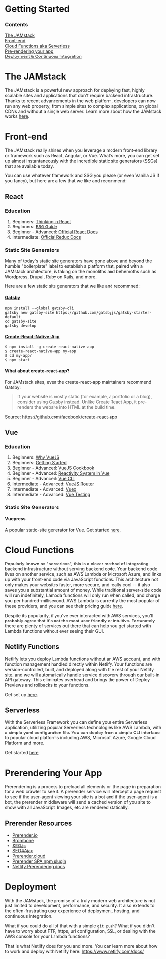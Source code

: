 # Getting Started

### Contents
[The JAMstack](#the-jamstack)  
[Front-end](#front-end)  
[Cloud Functions aka Serverless](#cloud-functions)  
[Pre-rendering your app](#prerendering-your-app)  
[Deployment & Continuous Integration](#deployment)  


# The JAMstack
The JAMstack is a powerful new approach for deploying fast, highly scalable sites and applications that don't require backend infrastructure. Thanks to recent advancements in the web platform, developers can now run any web property, from simple sites to complex applications, on global CDNs and without a single web server. Learn more about how the JAMstack works [here](https://jamstackconf.com/what-is-jamstack).

# Front-end
The JAMstack really shines when you leverage a modern front-end library or framework such as React, Angular, or Vue. What's more, you can get set up almost instantaneously with the incredible static site generators (SSGs) that are available today.

You can use whatever framework and SSG you please (or even Vanilla JS if you fancy), but here are a few that we like and recommend:

## React

### Education
1. Beginners: [Thinking in React](https://reactjs.org/docs/thinking-in-react.html)
2. Beginners: [ES6 Guide](https://mrzepinski.gitbooks.io/es6-guide/content/)
3. Beginner - Advanced: [Official React Docs](https://reactjs.org/docs/hello-world.html)
4. Intermediate: [Official Redux Docs](http://redux.js.org/)

### Static Site Generators
Many of today's static site generators have gone above and beyond the humble "boilerplate" label to establish a platform that, paired with a JAMstack architecture, is taking on the monoliths and behemoths such as Wordpress, Drupal, Ruby on Rails, and more.  

Here are a few static site generators that we like and recommned:

#### [Gatsby](https://gatsbyjs.org/docs)
```
npm install --global gatsby-cli
gatsby new gatsby-site https://github.com/gatsbyjs/gatsby-starter-default
cd gatsby-site
gatsby develop
```

#### [Create-React-Native-App](https://github.com/react-community/create-react-native-app)
```
$ npm install -g create-react-native-app
$ create-react-native-app my-app
$ cd my-app/
$ npm start
```

#### What about create-react-app?

For JAMstack sites, even the create-react-app maintainers recommend Gatsby:
> If your website is mostly static (for example, a portfolio or a blog), consider using Gatsby instead. Unlike Create React App, it pre-renders the website into HTML at the build time.

Source: https://github.com/facebook/create-react-app


## Vue
### Education
1. Beginners: [Why VueJS](https://vuejs.org/)
2. Beginners: [Getting Started](https://vuejs.org/v2/guide/)
3. Beginner - Advanced: [VueJS Cookbook](https://vuejs.org/v2/cookbook/)
4. Beginner - Advanced: [Reactivity System in Vue](https://www.vuemastery.com/courses/advanced-components/build-a-reactivity-system/)
5. Beginner - Advanced: [Vue CLI](https://cli.vuejs.org/guide/)
6. Intermediate - Advanced: [VueJS Router](https://router.vuejs.org/)
7. Intermediate - Advanced: [Vuex](https://vuex.vuejs.org/)
8. Intermediate - Advanced: [Vue Testing](https://vue-test-utils.vuejs.org/)


### Static Site Generators
#### Vuepress
A popular static-site generator for Vue. Get started [here](https://vuepress.vuejs.org/).


# Cloud Functions
Popularly known as "serverless", this is a clever method of integrating backend infrastructure without serving backend code. Your backend code lives on another service, such as AWS Lambda or Microsoft Azure, and links up with your front-end code via JavaScript functions. This architecture not only makes your websites faster, more secure, and really cool -- it also saves you a substantial amount of money. While traditional server-side code will run indefinitely, Lambda functions will only run when called, and charge you per hundred-millisecond. AWS Lambda is currently the most popular of these providers, and you can see their pricing guide [here](https://aws.amazon.com/lambda/pricing/).  

Despite its popularity, if you've ever interacted with AWS services, you'll probably agree that it's not the most user friendly or intuitive. Fortunately there are plenty of services out there that can help you get started with Lambda functions without ever seeing their GUI.

## Netlify Functions
Netlify lets you deploy Lambda functions without an AWS account, and with function management handled directly within Netlify. Your functions are version-controlled, built, and deployed along with the rest of your Netlify site, and we will automatically handle service discovery through our built-in API gateway. This eliminates overhead and brings the power of Deploy Previews and rollbacks to your functions.  

Get set up [here](https://www.netlify.com/docs/functions/).

## Serverless
With the Serverless Framework you can define your entire Serverless application, utilizing popular Serverless technologies like AWS Lambda, with a simple yaml configuration file. You can deploy from a simple CLI interface to popular cloud platforms including AWS, Microsoft Azure, Google Cloud Platform and more.

Get started [here](https://serverless.com/framework/docs/)

# Prerendering Your App
Prerendering is a process to preload all elements on the page in preparation for a web crawler to see it. A prerender service will intercept a page request to see if the user-agent viewing your site is a bot and if the user-agent is a bot, the prerender middleware will send a cached version of you site to show with all JavaScript, Images, etc are rendered statically.

## Prerender Resources
- [Prerender.io](prerender.io)
- [Brombone](https://www.brombone.com/)
- [SEO.js](http://getseojs.com/)
- [SEO4Ajax](http://www.seo4ajax.com/)
- [Prerender.cloud](https://prerender.cloud/)
- [Prerender SPA npm plugin](https://github.com/chrisvfritz/prerender-spa-plugin)
- [Netlify Prerendering docs](https://www.netlify.com/docs/prerendering/)


# Deployment

With the JAMstack, the promise of a truly modern web architecture is not just limited to development, performance, and security. It also extends to the often-frustrating user experience of deployment, hosting, and continuous integration.  

What if you could do all of that with a simple `git push`? What if you didn't have to worry about FTP, https, url configuration, SSL, or dealing with the AWS console for your Lambda functions?  

That is what Netlify does for you and more. You can learn more about how to work and deploy with Netlify here: https://www.netlify.com/docs/
